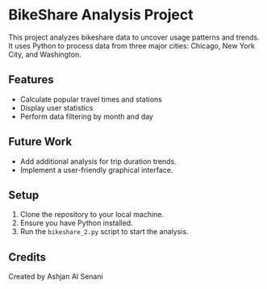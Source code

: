 # BikeShare Analysis Project

This project analyzes bikeshare data to uncover usage patterns and trends. It uses Python to process data from three major cities: Chicago, New York City, and Washington.

## Features
- Calculate popular travel times and stations
- Display user statistics
- Perform data filtering by month and day

## Future Work
- Add additional analysis for trip duration trends.
- Implement a user-friendly graphical interface.


## Setup
1. Clone the repository to your local machine.
2. Ensure you have Python installed.
3. Run the `bikeshare_2.py` script to start the analysis.

## Credits
Created by Ashjan Al Senani
